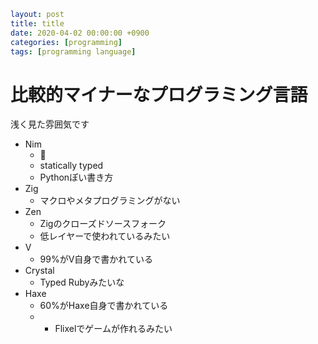 ```yaml
layout: post
title: title
date: 2020-04-02 00:00:00 +0900
categories: [programming]
tags: [programming language]
```

# 比較的マイナーなプログラミング言語

浅く見た雰囲気です

- Nim
    * 👑
    * statically typed
    * Pythonぽい書き方
- Zig
    * マクロやメタプログラミングがない
- Zen
    * Zigのクローズドソースフォーク
    * 低レイヤーで使われているみたい
- V
    * 99%がV自身で書かれている
- Crystal
    * Typed Rubyみたいな
- Haxe
    * 60%がHaxe自身で書かれている
    * + Flixelでゲームが作れるみたい

